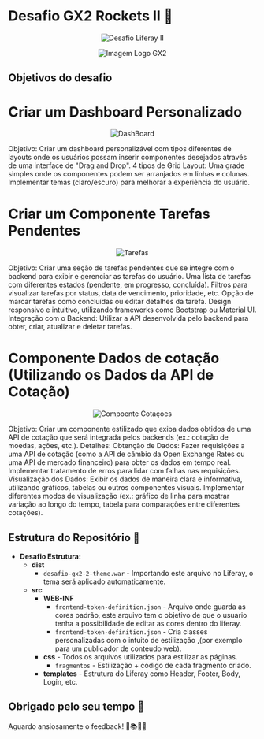 # Desafio GX2 Rockets II 🚀
<p align="center">
  <img src="https://github.com/user-attachments/assets/3a287792-540d-488d-b5fc-91e85f348ef6" alt="Desafio Liferay II">
</p>

<p align="center">
  <img src="https://www.gx2.com.br/wp-content/uploads/2021/05/logo-gx2-branco.png" alt="Imagem Logo GX2">
</p>

## Objetivos do desafio
# Criar um Dashboard Personalizado
<p align="center">
  <img src="https://github.com/user-attachments/assets/2d15aaf1-d2d5-4d7c-889d-414e589433c8" alt="DashBoard">
</p>

Objetivo: Criar um dashboard personalizável com tipos diferentes de layouts onde os usuários possam inserir componentes desejados através de uma interface de "Drag and Drop".
4 tipos de Grid Layout: Uma grade simples onde os componentes podem ser arranjados em linhas e colunas.
Implementar temas (claro/escuro) para melhorar a experiência do usuário.

 # Criar um Componente Tarefas Pendentes
 <p align="center">
  <img src="https://github.com/user-attachments/assets/a9d6bbd1-d7da-4748-98f3-38549f7e3804" alt="Tarefas">
</p>
Objetivo: Criar uma seção de tarefas pendentes que se integre com o backend para exibir e gerenciar as tarefas do usuário.
Uma lista de tarefas com diferentes estados (pendente, em progresso, concluída).
Filtros para visualizar tarefas por status, data de vencimento, prioridade, etc.
Opção de marcar tarefas como concluídas ou editar detalhes da tarefa.
Design responsivo e intuitivo, utilizando frameworks como Bootstrap ou Material UI.
Integração com o Backend:
Utilizar a API desenvolvida pelo backend para obter, criar, atualizar e deletar tarefas.



# Componente Dados de cotação (Utilizando os Dados da API de Cotação)

 <p align="center">
  <img src="https://github.com/user-attachments/assets/5e3a2798-7bf4-4c60-8904-bdc2585de740" alt="Compoente Cotaçoes">
</p>
Objetivo: Criar um componente estilizado que exiba dados obtidos de uma API de cotação que será integrada pelos backends (ex.: cotação de moedas, ações, etc.).
Detalhes:
Obtenção de Dados:
Fazer requisições a uma API de cotação (como a API de câmbio da Open Exchange Rates ou uma API de mercado financeiro) para obter os dados em tempo real.
Implementar tratamento de erros para lidar com falhas nas requisições.
Visualização dos Dados:
Exibir os dados de maneira clara e informativa, utilizando gráficos, tabelas ou outros componentes visuais.
Implementar diferentes modos de visualização (ex.: gráfico de linha para mostrar variação ao longo do tempo, tabela para comparações entre diferentes cotações).

## Estrutura do Repositório 📂

- **Desafio Estrutura:**
  - **dist**
    - `desafio-gx2-2-theme.war` - Importando este arquivo no Liferay, o tema será aplicado automaticamente.
  - **src**
    - **WEB-INF**
       - `frontend-token-definition.json` - Arquivo onde guarda as cores padrão, este arquivo tem o objetivo de que o usuario tenha a possibilidade de editar as cores dentro do liferay.
       - `frontend-token-definition.json` - Cria classes personalizadas com o intuito de estilização ,(por exemplo para um publicador de conteudo web).
    - **css** - Todos os arquivos utilizados para estilizar as páginas.
      - `fragmentos` - Estilização + codigo de cada fragmento criado.
    - **templates** - Estrutura do Liferay como Header, Footer, Body, Login, etc.

## Obrigado pelo seu tempo 🌟

Aguardo ansiosamente o feedback! 🚀📚👨‍🎓
